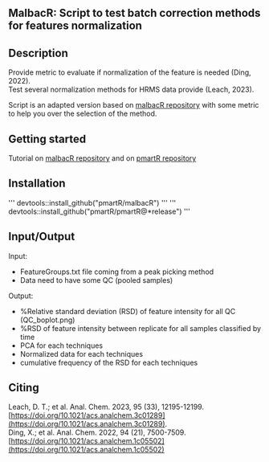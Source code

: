 MalbacR: Script to test batch correction methods for features normalization
--------------------------------------------------------------------------
Description
-----------
Provide metric to evaluate if normalization of the feature is needed (Ding, 2022).  
Test several normalization methods for HRMS data provide (Leach, 2023).

Script is an adapted version based on [malbacR repository](https://github.com/pmartR/malbacR) with some metric to help you over the selection of the method.

Getting started
----------------
Tutorial on [malbacR repository](https://github.com/pmartR/malbacR) and on [pmartR repository](https://pmartr.github.io/pmartR/)

Installation
-----------
'''
devtools::install_github("pmartR/malbacR")
'''
'''
devtools::install_github("pmartR/pmartR@*release")
'''


Input/Output
------------
Input:
- FeatureGroups.txt file coming from a peak picking method 
- Data need to have some QC (pooled samples)  
  
Output:  
- %Relative standard deviation (RSD) of feature intensity for all QC (QC_boplot.png)
- %RSD of feature intensity between replicate for all samples classified by time 
- PCA for each techniques
- Normalized data for each techniques
- cumulative frequency of the RSD for each techniques

Citing
-------
Leach, D. T.; et al. Anal. Chem. 2023, 95 (33), 12195-12199. [https://doi.org/10.1021/acs.analchem.3c01289](https://doi.org/10.1021/acs.analchem.3c01289).  
Ding, X.; et al. Anal. Chem. 2022, 94 (21), 7500-7509. [https://doi.org/10.1021/acs.analchem.1c05502](https://doi.org/10.1021/acs.analchem.1c05502)